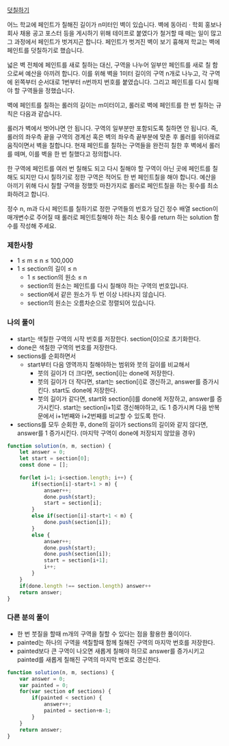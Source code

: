<a href="">덧칠하기</a>

어느 학교에 페인트가 칠해진 길이가 n미터인 벽이 있습니다. 벽에 동아리 · 학회 홍보나 회사 채용 공고 포스터 등을 게시하기 위해 테이프로 붙였다가 철거할 때 떼는 일이 많고 그 과정에서 페인트가 벗겨지곤 합니다. 페인트가 벗겨진 벽이 보기 흉해져 학교는 벽에 페인트를 덧칠하기로 했습니다.

넓은 벽 전체에 페인트를 새로 칠하는 대신, 구역을 나누어 일부만 페인트를 새로 칠 함으로써 예산을 아끼려 합니다. 이를 위해 벽을 1미터 길이의 구역 n개로 나누고, 각 구역에 왼쪽부터 순서대로 1번부터 n번까지 번호를 붙였습니다. 그리고 페인트를 다시 칠해야 할 구역들을 정했습니다.

벽에 페인트를 칠하는 롤러의 길이는 m미터이고, 롤러로 벽에 페인트를 한 번 칠하는 규칙은 다음과 같습니다.

롤러가 벽에서 벗어나면 안 됩니다.
구역의 일부분만 포함되도록 칠하면 안 됩니다.
즉, 롤러의 좌우측 끝을 구역의 경계선 혹은 벽의 좌우측 끝부분에 맞춘 후 롤러를 위아래로 움직이면서 벽을 칠합니다. 현재 페인트를 칠하는 구역들을 완전히 칠한 후 벽에서 롤러를 떼며, 이를 벽을 한 번 칠했다고 정의합니다.

한 구역에 페인트를 여러 번 칠해도 되고 다시 칠해야 할 구역이 아닌 곳에 페인트를 칠해도 되지만 다시 칠하기로 정한 구역은 적어도 한 번 페인트칠을 해야 합니다. 예산을 아끼기 위해 다시 칠할 구역을 정했듯 마찬가지로 롤러로 페인트칠을 하는 횟수를 최소화하려고 합니다.

정수 n, m과 다시 페인트를 칠하기로 정한 구역들의 번호가 담긴 정수 배열 section이 매개변수로 주어질 때 롤러로 페인트칠해야 하는 최소 횟수를 return 하는 solution 함수를 작성해 주세요.

### 제한사항

- 1 ≤ m ≤ n ≤ 100,000
- 1 ≤ section의 길이 ≤ n
    - 1 ≤ section의 원소 ≤ n
    - section의 원소는 페인트를 다시 칠해야 하는 구역의 번호입니다.
    - section에서 같은 원소가 두 번 이상 나타나지 않습니다.
    - section의 원소는 오름차순으로 정렬되어 있습니다.

### 나의 풀이

- start는 색칠한 구역의 시작 번호를 저장한다. section[0]으로 초기화한다.
- done은 색칠한 구역의 번호를 저장한다.
- sections를 순회하면서 
    - start부터 다음 영역까지 칠해야하는 범위와 붓의 길이를 비교해서
        - 붓의 길이가 더 크다면, section[i]는 done에 저장한다.
        - 붓의 길이가 더 작다면, start는 section[i]로 갱신하고, answer를 증가시킨다. start도 done에 저장한다.
        - 붓의 길이가 같다면, start와 section[i]를 done에 저장하고, answer를 증가시킨다. start는 section[i+1]로 갱신해야하고, i도 1 증가시켜 다음 반복문에서 i+1번째와 i+2번째를 비교할 수 있도록 한다.
- sections를 모두 순회한 후, done의 길이가 sections의 길이와 같지 않다면, answer를 1 증가시킨다. (마지막 구역이 done에 저장되지 않았을 경우)

```js
function solution(n, m, section) {
    let answer = 0;
    let start = section[0];
    const done = [];
    
    for(let i=1; i<section.length; i++) {
        if(section[i]-start+1 > m) {
            answer++;
            done.push(start);
            start = section[i];
        } 
        else if(section[i]-start+1 < m) {
            done.push(section[i]);
        }
        else {
            answer++;
            done.push(start);
            done.push(section[i]);
            start = section[i+1];
            i++;
        } 
    }
    if(done.length !== section.length) answer++
    return answer;
}
```

### 다른 분의 풀이

- 한 번 붓질을 할때 m개의 구역을 칠할 수 있다는 점을 활용한 풀이이다.
- painted는 하나의 구역을 색칠할때 함께 칠해진 구역의 마지막 번호를 저장한다.
- painted보다 큰 구역이 나오면 새롭게 칠해야 하므로 answer를 증가시키고 painted를 새롭게 칠해진 구역의 마지막 번호로 갱신한다. 

```js
function solution(n, m, sections) {
    var answer = 0;
    var painted = 0;
    for(var section of sections) {
        if(painted < section) {
            answer++;
            painted = section+m-1;
        }
    }
    return answer;
}
```